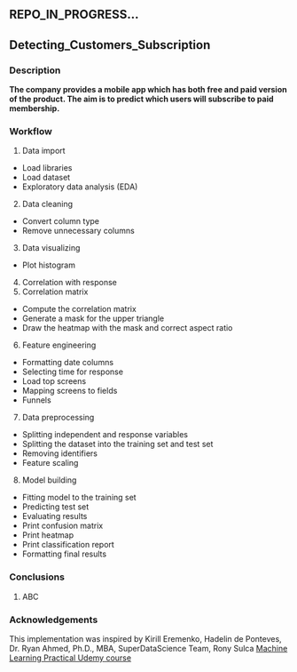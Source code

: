 ## REPO_IN_PROGRESS...
## Detecting_Customers_Subscription
### Description

**The company provides a mobile app which has both free and paid version of the product. The aim is to predict which users will subscribe to paid membership.**

### Workflow
1. Data import
- Load libraries
- Load dataset
- Exploratory data analysis (EDA)
2. Data cleaning
- Convert column type
- Remove unnecessary columns
3. Data visualizing
- Plot histogram
4. Correlation with response
5. Correlation matrix
- Compute the correlation matrix
- Generate a mask for the upper triangle
- Draw the heatmap with the mask and correct aspect ratio
6. Feature engineering
- Formatting date columns
- Selecting time for response
- Load top screens
- Mapping screens to fields
- Funnels
7. Data preprocessing
- Splitting independent and response variables
- Splitting the dataset into the training set and test set
- Removing identifiers
- Feature scaling
8. Model building
- Fitting model to the training set
- Predicting test set
- Evaluating results
- Print confusion matrix
- Print heatmap
- Print classification report
- Formatting final results

### Conclusions
1. ABC

### Acknowledgements
This implementation was inspired by Kirill Eremenko, Hadelin de Ponteves, Dr. Ryan Ahmed, Ph.D., MBA, SuperDataScience Team, Rony Sulca [Machine Learning Practical Udemy course](https://www.udemy.com/course/machine-learning-practical/?utm_source=adwords&utm_medium=udemyads&utm_campaign=DataScience_v.PROF_la.EN_cc.ROW_ti.5336&utm_content=deal4584&utm_term=_._ag_85469003954_._ad_395279056268_._kw__._de_c_._dm__._pl__._ti_dsa-774930036449_._li_1011367_._pd__._&matchtype=b&gclid=CjwKCAiAvonyBRB7EiwAadauqdGsq1pYwJXPHmZpdR12WWHTeI31ZGNAR7wJqhrnln_dI452sQCbCBoCnvwQAvD_BwE)
